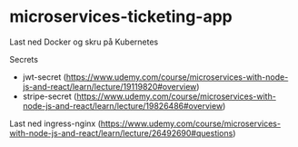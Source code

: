 # microservices-ticketing-app

Last ned Docker og skru på Kubernetes

Secrets
- jwt-secret (https://www.udemy.com/course/microservices-with-node-js-and-react/learn/lecture/19119820#overview)
- stripe-secret (https://www.udemy.com/course/microservices-with-node-js-and-react/learn/lecture/19826486#overview)


Last ned ingress-nginx (https://www.udemy.com/course/microservices-with-node-js-and-react/learn/lecture/26492690#questions)
